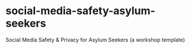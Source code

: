 # social-media-safety-asylum-seekers
Social Media Safety &amp; Privacy for Asylum Seekers (a workshop template)
